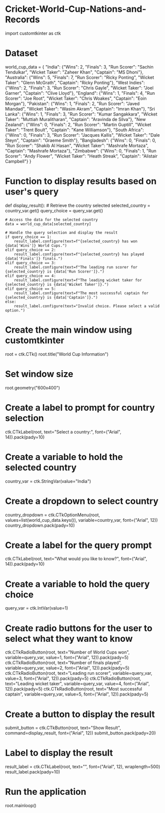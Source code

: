 # Cricket-World-Cup-Nations-and-Records
import customtkinter as ctk  

# Dataset
world_cup_data = {
    "India": {"Wins": 2, "Finals": 3, "Run Scorer": "Sachin Tendulkar", "Wicket Taker": "Zaheer Khan", "Captain": "MS Dhoni"},
    "Australia": {"Wins": 5, "Finals": 7, "Run Scorer": "Ricky Ponting", "Wicket Taker": "Glenn McGrath", "Captain": "Ricky Ponting"},
    "West Indies": {"Wins": 2, "Finals": 3, "Run Scorer": "Chris Gayle", "Wicket Taker": "Joel Garner", "Captain": "Clive Lloyd"},
    "England": {"Wins": 1, "Finals": 4, "Run Scorer": "Joe Root", "Wicket Taker": "Chris Woakes", "Captain": "Eoin Morgan"},
    "Pakistan": {"Wins": 1, "Finals": 2, "Run Scorer": "Javed Miandad", "Wicket Taker": "Wasim Akram", "Captain": "Imran Khan"},
    "Sri Lanka": {"Wins": 1, "Finals": 3, "Run Scorer": "Kumar Sangakkara", "Wicket Taker": "Muttiah Muralitharan", "Captain": "Aravinda de Silva"},
    "New Zealand": {"Wins": 0, "Finals": 2, "Run Scorer": "Martin Guptill", "Wicket Taker": "Trent Boult", "Captain": "Kane Williamson"},
    "South Africa": {"Wins": 0, "Finals": 3, "Run Scorer": "Jacques Kallis", "Wicket Taker": "Dale Steyn", "Captain": "Graeme Smith"},
    "Bangladesh": {"Wins": 0, "Finals": 0, "Run Scorer": "Shakib Al Hasan", "Wicket Taker": "Mashrafe Mortaza", "Captain": "Mashrafe Mortaza"},
    "Zimbabwe": {"Wins": 0, "Finals": 1, "Run Scorer": "Andy Flower", "Wicket Taker": "Heath Streak", "Captain": "Alistair Campbell"}
}

# Function to display results based on user's query
def display_result():
    # Retrieve the country selected
    selected_country = country_var.get()
    query_choice = query_var.get()

    # Access the data for the selected country
    data = world_cup_data[selected_country]

    # Handle the query selection and display the result
    if query_choice == 1:
        result_label.configure(text=f"{selected_country} has won {data['Wins']} World Cups.")
    elif query_choice == 2:
        result_label.configure(text=f"{selected_country} has played {data['Finals']} finals.")
    elif query_choice == 3:
        result_label.configure(text=f"The leading run scorer for {selected_country} is {data['Run Scorer']}.")
    elif query_choice == 4:
        result_label.configure(text=f"The leading wicket taker for {selected_country} is {data['Wicket Taker']}.")
    elif query_choice == 5:
        result_label.configure(text=f"The most successful captain for {selected_country} is {data['Captain']}.")
    else:
        result_label.configure(text="Invalid choice. Please select a valid option.")

# Create the main window using customtkinter
root = ctk.CTk()
root.title("World Cup Information")

# Set window size
root.geometry("600x400")

# Create a label to prompt for country selection
ctk.CTkLabel(root, text="Select a country:", font=("Arial", 14)).pack(pady=10)

# Create a variable to hold the selected country
country_var = ctk.StringVar(value="India")

# Create a dropdown to select country
country_dropdown = ctk.CTkOptionMenu(root, values=list(world_cup_data.keys()), variable=country_var, font=("Arial", 12))
country_dropdown.pack(pady=10)

# Create a label for the query prompt
ctk.CTkLabel(root, text="What would you like to know?", font=("Arial", 14)).pack(pady=10)

# Create a variable to hold the query choice
query_var = ctk.IntVar(value=1)

# Create radio buttons for the user to select what they want to know
ctk.CTkRadioButton(root, text="Number of World Cups won", variable=query_var, value=1, font=("Arial", 12)).pack(pady=5)
ctk.CTkRadioButton(root, text="Number of finals played", variable=query_var, value=2, font=("Arial", 12)).pack(pady=5)
ctk.CTkRadioButton(root, text="Leading run scorer", variable=query_var, value=3, font=("Arial", 12)).pack(pady=5)
ctk.CTkRadioButton(root, text="Leading wicket taker", variable=query_var, value=4, font=("Arial", 12)).pack(pady=5)
ctk.CTkRadioButton(root, text="Most successful captain", variable=query_var, value=5, font=("Arial", 12)).pack(pady=5)

# Create a button to display the result
submit_button = ctk.CTkButton(root, text="Show Result", command=display_result, font=("Arial", 12))
submit_button.pack(pady=20)

# Label to display the result
result_label = ctk.CTkLabel(root, text="", font=("Arial", 12), wraplength=500)
result_label.pack(pady=10)

# Run the application
root.mainloop()
